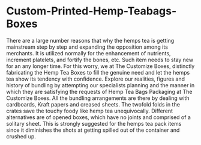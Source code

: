 # Custom-Printed-Hemp-Teabags-Boxes
There are a large number reasons that why the hemps tea is getting mainstream step by step and expanding the opposition among its merchants. It is utilized normally for the enhancement of nutrients, increment platelets, and fortify the bones, etc. Such item needs to stay new for an any longer time. For this worry, we at The Customize Boxes, distinctly fabricating the Hemp Tea Boxes to fill the genuine need and let the hemps tea show its tendency with confidence. Explore our realities, figures and history of bundling by attempting our specialists planning and the manner in which they are satisfying the requests of Hemp Tea Bags Packaging at The Customize Boxes. All the bundling arrangements are there by dealing with cardboards, Kraft papers and creased sheets. The twofold folds in the crates save the touchy foody like hemp tea unequivocally. Different alternatives are of opened boxes, which have no joints and comprised of a solitary sheet. This is strongly suggested for the hemps tea pack items since it diminishes the shots at getting spilled out of the container and crushed up.
